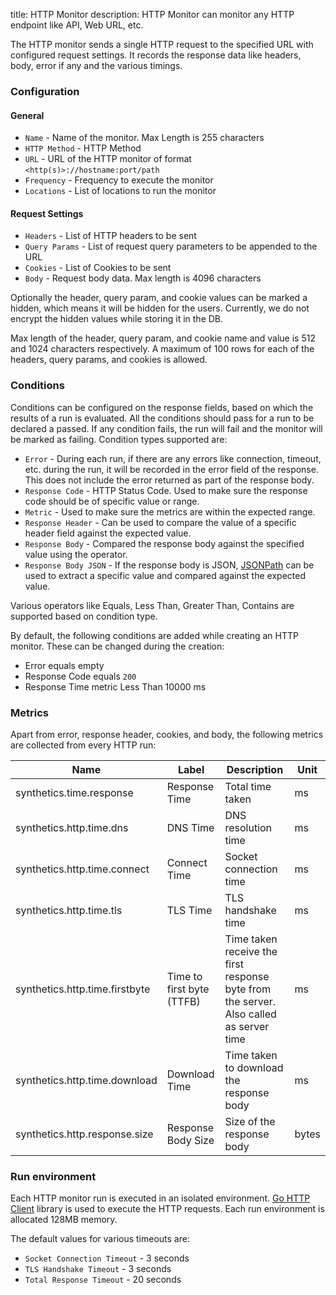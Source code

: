 title: HTTP Monitor
description: HTTP Monitor can monitor any HTTP endpoint like API, Web URL, etc. 

The HTTP monitor sends a single HTTP request to the specified URL with configured request settings. It records the response data like headers, body, error if any and the various timings.

### Configuration

#### General

* `Name` - Name of the monitor. Max Length is 255 characters
* `HTTP Method` - HTTP Method
* `URL` - URL of the HTTP monitor of format `<http(s)>://hostname:port/path`
* `Frequency` - Frequency to execute the monitor
* `Locations` - List of locations to run the monitor

#### Request Settings

* `Headers` - List of HTTP headers to be sent
* `Query Params` - List of request query parameters to be appended to the URL
* `Cookies` - List of Cookies to be sent
* `Body` - Request body data. Max length is 4096 characters

Optionally the header, query param, and cookie values can be marked a hidden, which means it will be hidden for the users. Currently, we do not encrypt the hidden values while storing it in the DB.

Max length of the header, query param, and cookie name and value is 512 and 1024 characters respectively. A maximum of 100 rows for each of the headers, query params, and cookies is allowed.

### Conditions

Conditions can be configured on the response fields, based on which the results of a run is evaluated. All the conditions should pass for a run to be declared a passed. If any condition fails, the run will fail and the monitor will be marked as failing. Condition types supported are:

* `Error` - During each run, if there are any errors like connection, timeout, etc. during the run, it will be recorded in the error field of the response. This does not include the error returned as part of the response body. 
* `Response Code` - HTTP Status Code. Used to make sure the response code should be of specific value or range.
* `Metric` - Used to make sure the metrics are within the expected range. 
* `Response Header` - Can be used to compare the value of a specific header field against the expected value.
* `Response Body` - Compared the response body against the specified value using the operator.
* `Response Body JSON` - If the response body is JSON, [JSONPath](https://github.com/json-path/JsonPath) can be used to extract a specific value and compared against the expected value.

Various operators like Equals, Less Than, Greater Than, Contains are supported based on condition type. 

By default, the following conditions are added while creating an HTTP monitor. These can be changed during the creation:

* Error equals empty
* Response Code equals `200`
* Response Time metric Less Than 10000 ms

### Metrics

Apart from error, response header, cookies, and body, the following metrics are collected from every HTTP run:

| Name  | Label  | Description  | Unit  |
|---|---|---|---|
| synthetics.time.response  | Response Time  | Total time taken | ms  |
| synthetics.http.time.dns  | DNS Time  | DNS resolution time | ms |
| synthetics.http.time.connect  |  Connect Time | Socket connection time  | ms |
| synthetics.http.time.tls  | TLS Time  |  TLS handshake time  | ms |
| synthetics.http.time.firstbyte  | Time to first byte (TTFB)  | Time taken receive the first response byte from the server. Also called as server time | ms  |
| synthetics.http.time.download  |  Download Time | Time taken to download the response body  | ms  |
| synthetics.http.response.size  |  Response Body Size | Size of the response body  | bytes  |

### Run environment

Each HTTP monitor run is executed in an isolated environment. [Go HTTP Client](https://golang.org/pkg/net/http/) library is used to execute the HTTP requests. Each run environment is allocated 128MB memory.

The default values for various timeouts are:

* `Socket Connection Timeout` - 3 seconds
* `TLS Handshake Timeout` - 3 seconds
* `Total Response Timeout` - 20 seconds